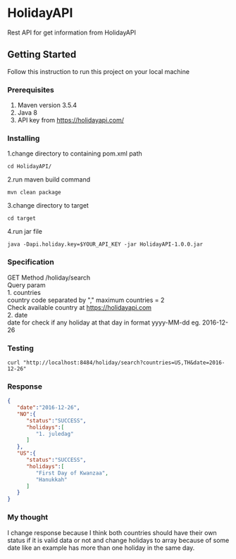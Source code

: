 # HolidayAPI
Rest API for get information from HolidayAPI
## Getting Started
Follow this instruction to run this project on your local machine
### Prerequisites
1. Maven version 3.5.4<br />
2. Java 8<br />
3. API key from https://holidayapi.com/<br />
### Installing
1.change directory to containing pom.xml path<br />
```
cd HolidayAPI/
```
2.run maven build command<br />
```
mvn clean package
```
3.change directory to target
```
cd target
```
4.run jar file
```
java -Dapi.holiday.key=$YOUR_API_KEY -jar HolidayAPI-1.0.0.jar
```
### Specification
GET Method /holiday/search<br />
Query param<br />
    1. countries<br /> 
        country code separated by "," maximum countries = 2<br />
        Check available country at https://holidayapi.com<br />
    2. date<br />
        date for check if any holiday at that day in format yyyy-MM-dd eg. 2016-12-26<br />

### Testing
```
curl "http://localhost:8484/holiday/search?countries=US,TH&date=2016-12-26"
```
### Response
``` JSON
{
   "date":"2016-12-26",
   "NO":{
      "status":"SUCCESS",
      "holidays":[
         "1. juledag"
      ]
   },
   "US":{
      "status":"SUCCESS",
      "holidays":[
         "First Day of Kwanzaa",
         "Hanukkah"
      ]
   }
}
```
### My thought

   I change response because I think both countries should have their own status if it is valid data or not and change holidays to array because of some date like an example has more than one holiday in the same day.


